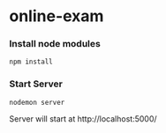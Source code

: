 # online-exam

### Install node modules
```
npm install
```
### Start Server
```
nodemon server
```
Server will start at http://localhost:5000/
